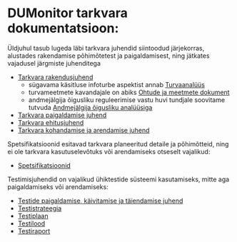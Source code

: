 DUMonitor tarkvara dokumentatsioon:
===================================

Üldjuhul tasub lugeda läbi tarkvara juhendid siintoodud järjekorras,
alustades rakendamise põhimõtetest ja paigaldamisest, ning jätkates vajadusel
järgmiste juhenditega

* [Tarkvara rakendusjuhend](Rakendusjuhend.md)
  * sügavama käsitluse infoturbe aspektist annab [Turvaanalüüs](spetsifikatsioonid/Turvaanaluus.md)
  * turvameetmete kavandajale on abiks [Ohtude ja meetmete dokument](../preliminary/8_AJ%20turvaanal%C3%BC%C3%BCs%20-%20Lisa%201%20-%20ohud%20ja%20meetmed%20v1.0.docx)
  * andmejälgija õigusliku reguleerimise vastu huvi tundjale soovitame tutvuda [Andmejälgija õigusliku analüüsiga](spetsifikatsioonid/Oiguslik_analuus.md)
* [Tarkvara paigaldamise juhend](Paigaldamine.md)
* [Tarkvara ehitusjuhend](Ehitusjuhend.md)
* [Tarkvara kohandamise ja arendamise juhend](Kohandamine.md)

Spetsifikatsioonid esitavad tarkvara planeeritud detaile ja põhimõtteid,
ning ei ole tarkvara kasutuselevõtuks või arendamiseks otseselt vajalikud:

* [Spetsifikatsioonid](spetsifikatsioonid/README.md)  

Testimisjuhendid on vajalikud ühiktestide süsteemi kasutamiseks, mitte
aga paigaldamiseks või arendamiseks:


* [Testide paigaldamise, käivitamise ja täiendamise juhend](Testide_paigaldamine.md)
* [Testistrateegia](Testistrateegia.md)
* [Testiplaan](Testiplaan.md)
* [Testilood](Testilood.md)
* [Testiraport](Testiraport.md)
